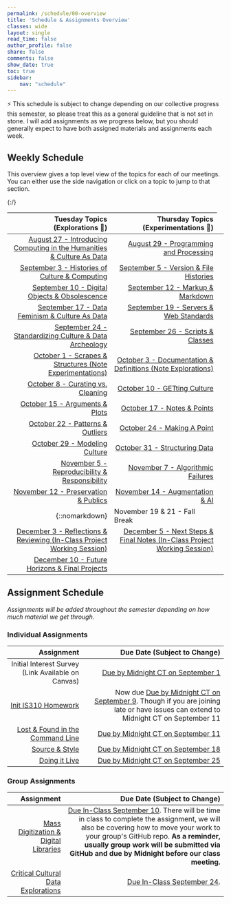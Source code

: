 ```yaml
---
permalink: /schedule/00-overview
title: 'Schedule & Assignments Overview'
classes: wide
layout: single
read_time: false
author_profile: false
share: false
comments: false
show_date: true
toc: true
sidebar:
    nav: "schedule"
---
```


<div class="notice--info">⚡️ This schedule is subject to change depending on our collective progress this semester, so please treat this as a general guideline that is not set in stone. I will add assignments as we progress below, but you should generally expect to have both assigned materials and assignments each week.</div>

## Weekly Schedule

This overview gives a top level view of the topics for each of our meetings. You can either use the side navigation or click on a topic to jump to that section.

| Tuesday Topics (Explorations 🔭)  | Thursday Topics (Experimentations 🔬) |
| -----------------: | --------------: |
| [August 27 - Introducing Computing in the Humanities & Culture As Data]({{site.baseurl}}/schedule/01-introducing-computing-in-the-humanities-culture-as-data/) | [August 29 - Programming and Processing]({{site.baseurl}}/schedule/02-programming-and-processing/) |
| [September 3 - Histories of Culture & Computing]({{site.baseurl}}/schedule/03-histories-of-culture-and-computing/) | [September 5 - Version & File Histories]({{site.baseurl}}/schedule/04-version-file-histories/) |
| [September 10 - Digital Objects & Obsolescence]({{site.baseurl}}/schedule/05-digital-objects-and-obsolescence/) | [September 12 - Markup & Markdown]({{site.baseurl}}/schedule/06-markup-and-markdown/) |
| [September 17 - Data Feminism & Culture As Data]({{site.baseurl}}/schedule/07-data-feminism-and-culture-as-data/) | [September 19 - Servers & Web Standards]({{site.baseurl}}/schedule/08-servers-web-standards/) |
| [September 24 - Standardizing Culture & Data Archeology]({{site.baseurl}}/schedule/09-standardizing-culture-data-archeology/) | [September 26 - Scripts & Classes]({{site.baseurl}}/schedule/10-scripts-classes/) |
| [October 1 - Scrapes & Structures (Note Experimentations)]({{site.baseurl}}/schedule/11-scrapes-structures/) | [October 3 - Documentation & Definitions (Note Explorations)]({{site.baseurl}}/schedule/12-documentation-definitions/) |
| [October 8 - Curating vs. Cleaning]({{site.baseurl}}/schedule/13-curating-vs-cleaning/) | [October 10 - GETting Culture]({{site.baseurl}}/schedule/14-getting-culture/) |
| [October 15 - Arguments & Plots]({{site.baseurl}}/schedule/15-arguments-plots/) | [October 17 - Notes & Points]({{site.baseurl}}/schedule/16-notes-points/) |
| [October 22 - Patterns & Outliers]({{site.baseurl}}/schedule/17-patterns-outliers/) | [October 24 - Making A Point]({{site.baseurl}}/schedule/18-making-a-point/) |
| [October 29 - Modeling Culture]({{site.baseurl}}/schedule/19-modeling-culture/) | [October 31 - Structuring Data]({{site.baseurl}}/schedule/20-structuring-data/) |
| [November 5 - Reproducibility & Responsibility]({{site.baseurl}}/schedule/21-reproducibility-responsibility/) | [November 7 - Algorithmic Failures]({{site.baseurl}}/schedule/22-algorithmic-failures/) |
| [November 12 - Preservation & Publics]({{site.baseurl}}/schedule/23-preservation-publics/) | [November 14 - Augmentation & AI]({{site.baseurl}}/schedule/24-augmentation-ai/) |
|{::nomarkdown}<td colspan="2">November 19 & 21 - Fall Break</td>{:/}|
| [December 3 - Reflections & Reviewing (In-Class Project Working Session)]({{site.baseurl}}/schedule/27-reflections-reviewing/) | [December 5 - Next Steps & Final Notes (In-Class Project Working Session)]({{site.baseurl}}/schedule/28-next-steps-final-notes/) |
| [December 10 - Future Horizons & Final Projects]({{site.baseurl}}/schedule/29-future-horizons-final-projects/) | |


## Assignment Schedule

*Assignments will be added throughout the semester depending on how much material we get through.*

### Individual Assignments

| Assignment | Due Date (Subject to Change) |
| -----------------: | --------------: |
| Initial Interest Survey (Link Available on Canvas) | [Due by Midnight CT on September 1]({{site.baseurl}}/schedule/03-change-over-time-histories-of-computing/) |
| [Init IS310 Homework]({{site.baseurl}}/materials/introducing-humanities-computing/03-intro-versioning-git/#homework-init-is310) | Now due [Due by Midnight CT on September 9]({{site.baseurl}}/schedule/05-digital-objects-and-obsolescence/). Though if you are joining late or have issues can extend to Midnight CT on September 11 |
| [Lost & Found in the Command Line]({{site.baseurl}}/materials/introducing-humanities-computing/06-intro-file-formats#homework-lost--found-in-the-command-line) | [Due by Midnight CT on September 11]({{site.baseurl}}/schedule/06-markup-markdown/) |
| [Source & Style]({{site.baseurl}}/materials/introducing-humanities-computing/07-intro-html#homework-source-and-style) | [Due by Midnight CT on September 18]({{site.baseurl}}/schedule/08-servers-web-standards/) |
| [Doing it Live]({{site.baseurl}}/materials/introducing-humanities-computing/08-intro-web#homework-doing-it-live) | [Due by Midnight CT on September 25]({{site.baseurl}}/schedule/10-scripts-classes/) |

### Group Assignments

| Assignment | Due Date (Subject to Change) |
| -----------------: | --------------: |
| [Mass Digitization & Digital Libraries]({{site.baseurl}}/collecting-digitizing-culture) | [Due In-Class September 10]({{site.baseurl}}/schedule/05-digital-objects-and-obsolescence/). There will be time in class to complete the assignment, we will also be covering how to move your work to your group's GitHub repo. **As a reminder, usually group work will be submitted via GitHub and due by Midnight before our class meeting.** |
| [Critical Cultural Data Explorations]({{site.baseurl}}/critical-cultural-data-explorations/) | [Due In-Class September 24]({{site.baseurl}}/schedule/09-documentation-definitions/).|
